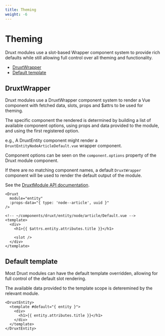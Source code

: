 ```yaml
---
title: Theming
weight: -6
---
```


# Theming

Druxt modules use a slot-based Wrapper component system to provide rich defaults while still allowing full control over all theming and functionality.

- [DruxtWrapper](#druxtwrapper)
- [Default template](#default-template)


## DruxtWrapper

Druxt modules use a DruxtWrapper component system to render a Vue component with fetched data, slots, props and $attrs to be used for theming.

The specific component the rendered is determined by building a list of available component options, using props and data provided to the module, and using the first registered option.

e.g., A DruxtEntity component might render a `DruxtEntityNodeArticleDefault.vue` wrapper component.

Component options can be seen on the `component.options` property of the Druxt module component.

If there are no matching component names, a default `DruxtWrapper` component will be used to render the default output of the module.

See the [DruxtModule API documentation](/api/packages/druxt/components/DruxtModule).


```vue
<Druxt
  module="entity"
  :props-data="{ type: 'node--article', uuid }"
/>
```

```vue
<!-- ~/components/druxt/entity/node/article/Default.vue -->
<template>
  <div>
    <h1>{{ $attrs.entity.attributes.title }}</h1>

    <slot />
  </div>
</template>
```


## Default template

Most Druxt modules can have the default template overridden, allowing for full control of the default slot rendering.

The available data provided to the template scope is deteremined by the relevant module.

```vue
<DruxtEntity>
  <template #default="{ entity }">
    <div>
      <h1>{{ entity.attributes.title }}</h1>
    </div>
  </template>
</DruxtEntity>
```
